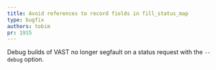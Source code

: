 ```yaml
---
title: Avoid references to record fields in fill_status_map
type: bugfix
authors: tobim
pr: 1915
---
```


Debug builds of VAST no longer segfault on a status request with the `--debug`
option.
